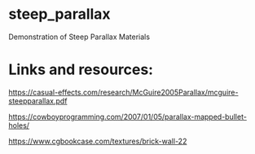 # steep_parallax
 Demonstration of Steep Parallax Materials

# Links and resources:
https://casual-effects.com/research/McGuire2005Parallax/mcguire-steepparallax.pdf

https://cowboyprogramming.com/2007/01/05/parallax-mapped-bullet-holes/

https://www.cgbookcase.com/textures/brick-wall-22	